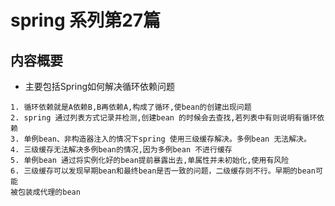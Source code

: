 # spring 系列第27篇
## 内容概要
* 主要包括Spring如何解决循环依赖问题
```commandline
1. 循环依赖就是A依赖B,B再依赖A,构成了循环,使bean的创建出现问题
2. spring 通过列表方式记录并检测,创建bean 的时候会去查找,若列表中有则说明有循环依赖
3. 单例bean、非构造器注入的情况下spring 使用三级缓存解决。多例bean 无法解决。
4. 三级缓存无法解决多例bean的情况,因为多例bean 不进行缓存
5. 单例bean 通过将实例化好的bean提前暴露出去,单属性并未初始化,使用有风险
6. 三级缓存可以发现早期bean和最终bean是否一致的问题，二级缓存则不行。早期的bean可能
被包装成代理的bean
```